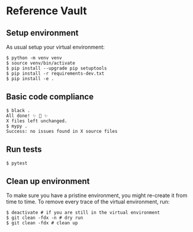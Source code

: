 # Reference Vault

## Setup environment

As usual setup your virtual environment:

```
$ python -m venv venv
$ source venv/bin/activate
$ pip install --upgrade pip setuptools
$ pip install -r requirements-dev.txt
$ pip install -e .
```

## Basic code compliance

```
$ black .
All done! ✨ 🍰 ✨
X files left unchanged.
$ mypy .
Success: no issues found in X source files
```

## Run tests

```
$ pytest
```

## Clean up environment

To make sure you have a pristine environment, you might re-create it from time to time. To remove every trace of the virtual environment, run:

```
$ deactivate # if you are still in the virtual environment
$ git clean -fdx -n # dry run
$ git clean -fdx # clean up
```
